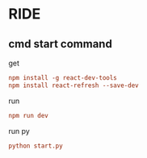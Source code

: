 # RIDE



## cmd start command

get 

```ini
npm install -g react-dev-tools
npm install react-refresh --save-dev
```

run

```ini
npm run dev
```

run py

```ini
python start.py
```

